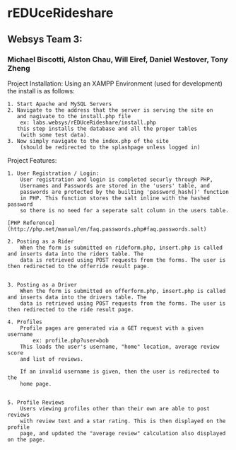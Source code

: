 # rEDUceRideshare
## Websys Team 3:
### Michael Biscotti, Alston Chau, Will Eiref, Daniel Westover, Tony Zheng
Project Installation:
    Using an XAMPP Environment (used for development) the install is as follows: 
    
    1. Start Apache and MySQL Servers
    2. Navigate to the address that the server is serving the site on
       and nagivate to the install.php file
        ex: labs.websys/rEDUceRideshare/install.php
       this step installs the database and all the proper tables
        (with some test data).
    3. Now simply navigate to the index.php of the site
        (should be redirected to the splashpage unless logged in)

Project Features:

    1. User Registration / Login:
        User registration and login is completed securly through PHP,
        Usernames and Passwords are stored in the 'users' table, and 
        passwords are protected by the builting 'password_hash()' function
        in PHP. This function stores the salt inline with the hashed password
        so there is no need for a seperate salt column in the users table.

    [PHP Reference](http://php.net/manual/en/faq.passwords.php#faq.passwords.salt)

    2. Posting as a Rider
        When the form is submitted on rideform.php, insert.php is called and inserts data into the riders table. The
        data is retrieved using POST requests from the forms. The user is then redirected to the offerride result page.
        

    3. Posting as a Driver
        When the form is submitted on offerform.php, insert.php is called and inserts data into the drivers table. The
        data is retrieved using POST requests from the forms. The user is then redirected to the ride result page.

    4. Profiles
        Profile pages are generated via a GET request with a given username
            ex: profile.php?user=bob
        This loads the user's username, "home" location, average review score
        and list of reviews.

        If an invalid username is given, then the user is redirected to the
        home page.


    5. Profile Reviews
        Users viewing profiles other than their own are able to post reviews
        with review text and a star rating. This is then displayed on the profile
        page, and updated the "average review" calculation also displayed on the page.



    
